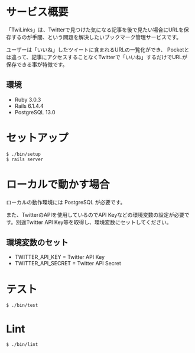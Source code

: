 # サービス概要
「TwiLinks」は、Twitterで見つけた気になる記事を後で見たい場合にURLを保存するのが手間、という問題を解決したいブックマーク管理サービスです。

ユーザーは「いいね」したツイートに含まれるURLの一覧化ができ、
Pocketとは違って、記事にアクセスすることなくTwitterで「いいね」するだけでURLが保存できる事が特徴です。

## 環境

- Ruby 3.0.3
- Rails 6.1.4.4
- PostgreSQL 13.0

# セットアップ

```
$ ./bin/setup
$ rails server
```

# ローカルで動かす場合

ローカルの動作環境には PostgreSQL が必要です。

また、TwitterのAPIを使用しているのでAPI Keyなどの環境変数の設定が必要です。別途Twitter API Key等を取得し、環境変数にセットしてください。

## 環境変数のセット

- TWITTER_API_KEY = Twitter API Key
- TWITTER_API_SECRET = Twitter API Secret

# テスト

```
$ ./bin/test
```

# Lint

```
$ ./bin/lint
```
